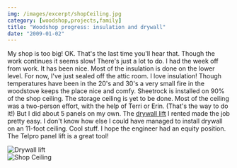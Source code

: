 ```yaml
---
img: /images/excerpt/shopCeiling.jpg
category: [woodshop,projects,family]
title: "Woodshop progress: insulation and drywall"
date: "2009-01-02"
---
```


My shop is too big! OK. That's the last time you'll hear that. Though the work continues it seems slow! There's just a lot to do. I had the week off from work. It has been nice. Most of the insulation is done on the lower level. For now, I've just sealed off the attic room. I love insulation! Though temperatures have been in the 20's and 30's a very small fire in the woodstove keeps the place nice and comfy. Sheetrock is installed on 90% of the shop ceiling. The storage ceiling is yet to be done. Most of the ceiling was a two-person effort, with the help of Terri or Erin. (That's the way to do it!) But I did about 5 panels on my own. The [drywall lift](https://paragonpromfg.com/product/panellift-125/) I rented made the job pretty easy. I don't know how else I could have managed to install drywall on an 11-foot ceiling. Cool stuff. I hope the engineer had an equity position. The Telpro panel lift is a great tool!

![Drywall lift](/images/panelLift.jpg)  
![Shop Ceiling](/images/shopCeiling.jpg)
